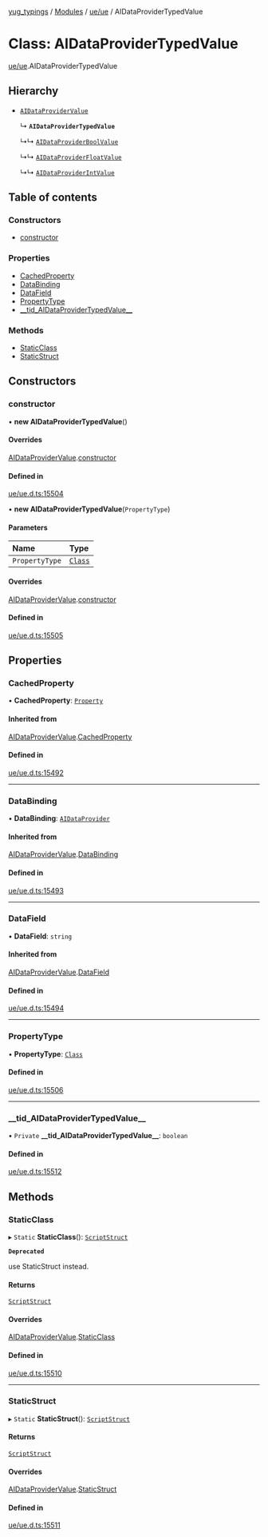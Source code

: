 [yug_typings](../README.md) / [Modules](../modules.md) / [ue/ue](../modules/ue_ue.md) / AIDataProviderTypedValue

# Class: AIDataProviderTypedValue

[ue/ue](../modules/ue_ue.md).AIDataProviderTypedValue

## Hierarchy

- [`AIDataProviderValue`](ue_ue.AIDataProviderValue.md)

  ↳ **`AIDataProviderTypedValue`**

  ↳↳ [`AIDataProviderBoolValue`](ue_ue.AIDataProviderBoolValue.md)

  ↳↳ [`AIDataProviderFloatValue`](ue_ue.AIDataProviderFloatValue.md)

  ↳↳ [`AIDataProviderIntValue`](ue_ue.AIDataProviderIntValue.md)

## Table of contents

### Constructors

- [constructor](ue_ue.AIDataProviderTypedValue.md#constructor)

### Properties

- [CachedProperty](ue_ue.AIDataProviderTypedValue.md#cachedproperty)
- [DataBinding](ue_ue.AIDataProviderTypedValue.md#databinding)
- [DataField](ue_ue.AIDataProviderTypedValue.md#datafield)
- [PropertyType](ue_ue.AIDataProviderTypedValue.md#propertytype)
- [\_\_tid\_AIDataProviderTypedValue\_\_](ue_ue.AIDataProviderTypedValue.md#__tid_aidataprovidertypedvalue__)

### Methods

- [StaticClass](ue_ue.AIDataProviderTypedValue.md#staticclass)
- [StaticStruct](ue_ue.AIDataProviderTypedValue.md#staticstruct)

## Constructors

### constructor

• **new AIDataProviderTypedValue**()

#### Overrides

[AIDataProviderValue](ue_ue.AIDataProviderValue.md).[constructor](ue_ue.AIDataProviderValue.md#constructor)

#### Defined in

[ue/ue.d.ts:15504](https://github.com/YugMetaverse/yug_typings/blob/25cad34/ue/ue.d.ts#L15504)

• **new AIDataProviderTypedValue**(`PropertyType`)

#### Parameters

| Name | Type |
| :------ | :------ |
| `PropertyType` | [`Class`](ue_ue.Class.md) |

#### Overrides

[AIDataProviderValue](ue_ue.AIDataProviderValue.md).[constructor](ue_ue.AIDataProviderValue.md#constructor)

#### Defined in

[ue/ue.d.ts:15505](https://github.com/YugMetaverse/yug_typings/blob/25cad34/ue/ue.d.ts#L15505)

## Properties

### CachedProperty

• **CachedProperty**: [`Property`](ue_ue.Property.md)

#### Inherited from

[AIDataProviderValue](ue_ue.AIDataProviderValue.md).[CachedProperty](ue_ue.AIDataProviderValue.md#cachedproperty)

#### Defined in

[ue/ue.d.ts:15492](https://github.com/YugMetaverse/yug_typings/blob/25cad34/ue/ue.d.ts#L15492)

___

### DataBinding

• **DataBinding**: [`AIDataProvider`](ue_ue.AIDataProvider.md)

#### Inherited from

[AIDataProviderValue](ue_ue.AIDataProviderValue.md).[DataBinding](ue_ue.AIDataProviderValue.md#databinding)

#### Defined in

[ue/ue.d.ts:15493](https://github.com/YugMetaverse/yug_typings/blob/25cad34/ue/ue.d.ts#L15493)

___

### DataField

• **DataField**: `string`

#### Inherited from

[AIDataProviderValue](ue_ue.AIDataProviderValue.md).[DataField](ue_ue.AIDataProviderValue.md#datafield)

#### Defined in

[ue/ue.d.ts:15494](https://github.com/YugMetaverse/yug_typings/blob/25cad34/ue/ue.d.ts#L15494)

___

### PropertyType

• **PropertyType**: [`Class`](ue_ue.Class.md)

#### Defined in

[ue/ue.d.ts:15506](https://github.com/YugMetaverse/yug_typings/blob/25cad34/ue/ue.d.ts#L15506)

___

### \_\_tid\_AIDataProviderTypedValue\_\_

• `Private` **\_\_tid\_AIDataProviderTypedValue\_\_**: `boolean`

#### Defined in

[ue/ue.d.ts:15512](https://github.com/YugMetaverse/yug_typings/blob/25cad34/ue/ue.d.ts#L15512)

## Methods

### StaticClass

▸ `Static` **StaticClass**(): [`ScriptStruct`](ue_ue.ScriptStruct.md)

**`Deprecated`**

use StaticStruct instead.

#### Returns

[`ScriptStruct`](ue_ue.ScriptStruct.md)

#### Overrides

[AIDataProviderValue](ue_ue.AIDataProviderValue.md).[StaticClass](ue_ue.AIDataProviderValue.md#staticclass)

#### Defined in

[ue/ue.d.ts:15510](https://github.com/YugMetaverse/yug_typings/blob/25cad34/ue/ue.d.ts#L15510)

___

### StaticStruct

▸ `Static` **StaticStruct**(): [`ScriptStruct`](ue_ue.ScriptStruct.md)

#### Returns

[`ScriptStruct`](ue_ue.ScriptStruct.md)

#### Overrides

[AIDataProviderValue](ue_ue.AIDataProviderValue.md).[StaticStruct](ue_ue.AIDataProviderValue.md#staticstruct)

#### Defined in

[ue/ue.d.ts:15511](https://github.com/YugMetaverse/yug_typings/blob/25cad34/ue/ue.d.ts#L15511)
